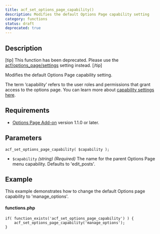```yaml
---
title: acf_set_options_page_capability()
description: Modifies the default Options Page capability setting
category: functions
status: draft
deprecated: true
---
```


## Description
[tip]
This function has been deprecated. Please use the [acf/options_page/settings](https://www.advancedcustomfields.com/resources/acf-options_page-settings/) setting instead.
[/tip]

Modifies the default Options Page capability setting.

The term ‘capability’ refers to the user roles and permissions that grant access to the options page. You can learn more about [capability settings here](http://codex.wordpress.org/Roles_and_Capabilities).

## Requirements
- [Options Page Add-on](https://www.advancedcustomfields.com/add-ons/options-page/) version 1.1.0 or later.

## Parameters
```
acf_set_options_page_capability( $capability );
```
- `$capability` *(string)* *(Required)* The name for the parent Options Page menu capability. Defaults to 'edit_posts'.

## Example
This example demonstrates how to change the default Options page capability to 'manage_options'.

#### functions.php
```
if( function_exists('acf_set_options_page_capability') ) {
	acf_set_options_page_capability('manage_options');
}
```
